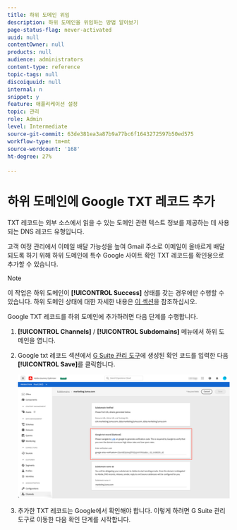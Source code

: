 ```yaml
---
title: 하위 도메인 위임
description: 하위 도메인을 위임하는 방법 알아보기
page-status-flag: never-activated
uuid: null
contentOwner: null
products: null
audience: administrators
content-type: reference
topic-tags: null
discoiquuid: null
internal: n
snippet: y
feature: 애플리케이션 설정
topic: 관리
role: Admin
level: Intermediate
source-git-commit: 63de381ea3a87b9a77bc6f1643272597b50ed575
workflow-type: tm+mt
source-wordcount: '168'
ht-degree: 27%

---
```



# 하위 도메인에 Google TXT 레코드 추가

TXT 레코드는 외부 소스에서 읽을 수 있는 도메인 관련 텍스트 정보를 제공하는 데 사용되는 DNS 레코드 유형입니다.

고객 여정 관리에서 이메일 배달 가능성을 높여 Gmail 주소로 이메일이 올바르게 배달되도록 하기 위해 하위 도메인에 특수 Google 사이트 확인 TXT 레코드를 확인용으로 추가할 수 있습니다.

>[!NOTE]
>
> 이 작업은 하위 도메인이 **[!UICONTROL Success]** 상태를 갖는 경우에만 수행할 수 있습니다. 하위 도메인 상태에 대한 자세한 내용은 [이 섹션](access-subdomains.md)을 참조하십시오.

Google TXT 레코드를 하위 도메인에 추가하려면 다음 단계를 수행합니다.

1. **[!UICONTROL Channels]** / **[!UICONTROL Subdomains]** 메뉴에서 하위 도메인을 엽니다.

1. Google txt 레코드 섹션에서 [G Suite 관리 도구](https://support.google.com/a/answer/183895)에 생성된 확인 코드를 입력한 다음 **[!UICONTROL Save]**&#x200B;를 클릭합니다.

   ![](../assets/subdomain-google-txt.png)

1. 추가한 TXT 레코드는 Google에서 확인해야 합니다. 이렇게 하려면 G Suite 관리 도구로 이동한 다음 확인 단계를 시작합니다.
